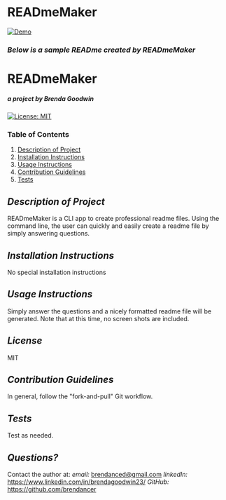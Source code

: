 # READmeMaker

[![Demo](http://img.youtube.com/vi/5eUWk09dRto/0.jpg)](http://www.youtube.com/watch?v=5eUWk09dRto "READmeMaker")

### _Below is a sample READme created by READmeMaker_

# READmeMaker

##### _a project by_ Brenda Goodwin

[![License: MIT](https://img.shields.io/badge/License-MIT-yellow.svg)](https://opensource.org/licenses/MIT)

### Table of Contents

1. [Description of Project](#description)
2. [Installation Instructions](#installation)
3. [Usage Instructions](#usage)
4. [Contribution Guidelines](#contribution)
5. [Tests](#tests)

## _Description of Project_ <a name="description"></a>

READmeMaker is a CLI app to create professional readme files. Using the command line, the user can quickly and easily create a readme file by simply answering questions.

## _Installation Instructions_ <a name="installation"></a>

No special installation instructions

## _Usage Instructions_ <a name="usage"></a>

Simply answer the questions and a nicely formatted readme file will be generated. Note that at this time, no screen shots are included.

## _License_

MIT

## _Contribution Guidelines_ <a name="contribution"></a>

In general, follow the "fork-and-pull" Git workflow.

## _Tests_ <a name="tests"></a>

Test as needed.

## _Questions?_

Contact the author at:
_email:_ brendanced@gmail.com
_linkedIn:_ https://www.linkedin.com/in/brendagoodwin23/
_GitHub:_ https://github.com/brendancer
